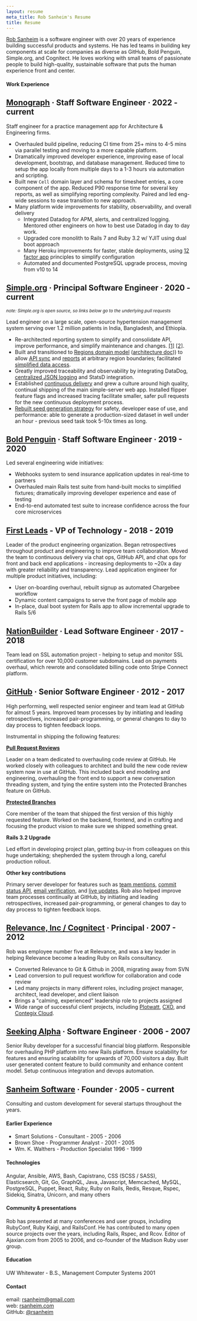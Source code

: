 ```yaml
---
layout: resume
meta_title: Rob Sanheim's Resume
title: Resume
---
```


[Rob Sanheim](mailto:rsanheim@gmail.com) is a software engineer with over 20 years of experience building successful products and systems. He has led teams in building key components at scale for companies as diverse as GitHub, Bold Penguin, Simple.org, and Cognitect. He loves working with small teams of passionate people to build high-quality, sustainable software that puts the human experience front and center.

<h4 class="work-experience">Work Experience</h4>

## [Monograph](https://monograph.com) &middot; Staff Software Engineer &middot; 2022 - current

Staff engineer for a practice management app for Architecture & Engineering firms.

- Overhauled build pipeline, reducing CI time from 25+ mins to 4-5 mins via parallel testing and moving to a more capable platform.
- Dramatically improved developer experience, improving ease of local development, bootstrap, and database management. Reduced time to setup the app locally from multiple days to a 1-3 hours via automation and scripting.
- Built new `Cell` domain layer and schema for timesheet entries, a core component of the app. Reduced P90 response time for several key reports, as well as simplifying reporting complexity. Paired and led eng-wide sessions to ease transition to new approach.
- Many platform wide improvements for stability, observability, and overall delivery
  - Integrated Datadog for APM, alerts, and centralized logging. Mentored other engineers on how to best use Datadog in day to day work.
  - Upgraded core monolith to Rails 7 and Ruby 3.2 w/ YJIT using dual boot approach
  - Many Heroku improvements for faster, stable deployments, using [12 factor app](https://12factor.net) principles to simplify configuration
  - Automated and documented PostgreSQL upgrade process, moving from v10 to 14

## [Simple.org](https://simple.org) &middot; Principal Software Engineer &middot; 2020 - current

<small>_note: Simple.org is open source, so links below go to the underlying pull requests_</small>

Lead engineer on a large scale, open-source hypertension management system serving over 1.2 million patients in India, Bangladesh, and Ethiopia.

- Re-architected reporting system to simplify and consolidate API, improve performance, and simplify maintenance and changes. [[1]](https://github.com/simpledotorg/simple-server/pull/2436) [[2]](https://github.com/simpledotorg/simple-server/pull/3007).
- Built and transitioned to [Regions domain model](https://github.com/simpledotorg/simple-server/pull/1331/) ([architecture doc](https://github.com/simpledotorg/simple-server/pull/1381))) to allow [API sync](https://github.com/simpledotorg/simple-server/pull/1333) and [reports](https://github.com/simpledotorg/simple-server/pull/1477) at arbitrary region boundaries; facilitated [simplified data access](https://github.com/simpledotorg/simple-server/pull/2961).
- Greatly improved traceability and observability by integrating DataDog, [centralized JSON logging](https://github.com/simpledotorg/simple-server/pull/1367) and StatsD integration.
- Established [continuous delivery](https://github.com/simpledotorg/simple-server/pull/2605) and grew a culture around high quality, continual shipping of the main simple-server web app. Installed flipper feature flags and increased tracing facilitate smaller, safer pull requests for the new continuous deployment process.
- [Rebuilt seed generation strategy](https://github.com/simpledotorg/simple-server/pull/1039) for safety, developer ease of use, and performance: able to generate a production-sized dataset in well under an hour - previous seed task took 5-10x times as long.

## [Bold Penguin](https://boldpenguin.com) &middot; Staff Software Engineer &middot; 2019 - 2020

Led several engineering wide initiatives:

- Webhooks system to send insurance application updates in real-time to partners
- Overhauled main Rails test suite from hand-built mocks to simplified fixtures; dramatically improving developer experience and ease of testing
- End-to-end automated test suite to increase confidence across the four core microservices

## [First Leads](https://news.remax.com/exclusive-to-remax-the-first-app-one-of-the-best-tools-in-real-estate) - VP of Technology - 2018 - 2019

Leader of the product engineering organization. Began retrospectives throughout product and engineering to improve team collaboration. Moved the team to continuous delivery via chat ops, GitHub API, and chat ops for front and back end applications - increasing deployments to ~20x a day with greater reliability and transparency. Lead application engineer for multiple product initiatives, including:

- User on-boarding overhaul, rebuilt signup as automated Chargebee workflow
- Dynamic content campaigns to serve the front page of mobile app
- In-place, dual boot system for Rails app to allow incremental upgrade to Rails 5/6

## [NationBuilder](https://nationbuilder.com) &middot; Lead Software Engineer &middot; 2017 - 2018

Team lead on SSL automation project - helping to setup and monitor SSL certification for over 10,000 customer subdomains. Lead on payments overhaul, which rewrote and consolidated billing code onto Stripe Connect platform.

## [GitHub](https://github.com) &middot; Senior Software Engineer &middot; 2012 - 2017

High performing, well respected senior engineer and team lead at GitHub for almost 5 years. Improved team processes by by initiating and leading retrospectives, increased pair-programming, or general changes to day to day process to tighten feedback loops.

Instrumental in shipping the following features:

**[Pull Request Reviews](https://github.com/blog/2256-a-whole-new-github-universe-announcing-new-tools-forums-and-features#code-better-with-reviews)**

Leader on a team dedicated to overhauling code review at GitHub. He worked closely with colleagues to architect and build the new code review system now in use at GitHub. This included back end modeling and engineering, overhauling the front end to support a new conversation threading system, and tying the entire system into the Protected Branches feature on GitHub.

**[Protected Branches](https://github.com/blog/2051-protected-branches-and-required-status-checks)**

Core member of the team that shipped the first version of this highly requested feature. Worked on the backend, frontend, and in crafting and focusing the product vision to make sure we shipped something great.

**Rails 3.2 Upgrade**

Led effort in developing project plan, getting buy-in from colleagues on this huge undertaking; shepherded the system through a long, careful production rollout.

**Other key contributions**

Primary server developer for features such as [team mentions](https://github.com/blog/1121-introducing-team-mentions), [commit status API](https://github.com/blog/1227-commit-status-api), [email verification](https://github.com/blog/1215-email-verification), and [live updates](https://github.com/blog/1174-auto-updating-comments). Rob also helped improve team processes continually at GitHub, by initiating and leading retrospectives, increased pair-programming, or general changes to day to day process to tighten feedback loops.

## [Relevance, Inc / Cognitect](http://cognitect.com/) &middot; Principal &middot; 2007 - 2012

Rob was employee number five at Relevance, and was a key leader in helping Relevance become a leading Ruby on Rails consultancy.

- Converted Relevance to Git & Github in 2008, migrating away from SVN
- Lead conversion to pull request workflow for collaboration and code review
- Led many projects in many different roles, including project manager, architect, lead developer, and client liaison
- Brings a "calming, experienced" leadership role to projects assigned
- Wide range of successful client projects, including [Plotwatt](https://plotwatt.com/), [CXO](http://vivisimo.com/solutions/cxo.html), and [Contegix Cloud](https://classic.contegix.com/session/new).

## [Seeking Alpha](http://seekingalpha.com/) &middot; Software Engineer &middot; 2006 - 2007

Senior Ruby developer for a successful financial blog platform. Responsible for overhauling PHP platform into new Rails
platform. Ensure scalability for features and ensuring scalability for upwards of 70,000 visitors a day. Built user generated content feature to build community and enhance content model. Setup continuous integration and devops automation.

## [Sanheim Software](https://rsanheim.com) &middot; Founder &middot; 2005 - current

Consulting and custom development for several startups throughout the years.

#### Earlier Experience

- Smart Solutions - Consultant - 2005 - 2006
- Brown Shoe - Programmer Analyst - 2001 - 2005
- Wm. K. Walthers - Production Specialist 1996 - 1999

#### Technologies

Angular, Ansible, AWS, Bash, Capistrano, CSS (SCSS / SASS), Elasticsearch, Git, Go, GraphQL, Java, Javascript, Memcached, MySQL, PostgreSQL, Puppet, React, Ruby, Ruby on Rails, Redis, Resque, Rspec, Sidekiq, Sinatra, Unicorn, and many others

#### Community & presentations

Rob has presented at many conferences and user groups, including RubyConf, Ruby Kaigi, and RailsConf. He has contributed to many open source projects over the years, including Rails, Rspec, and Rcov. Editor of Ajaxian.com from 2005 to 2006, and co-founder of the Madison Ruby user group.

#### Education

UW Whitewater - B.S., Management Computer Systems 2001

#### Contact

email: [rsanheim@gmail.com](mailto:rsanheim@gmail.com)
<br />
web: [rsanheim.com](https://rsanheim.com)
<br />
GitHub: [@rsanheim](https://github.com/rsanheim)
